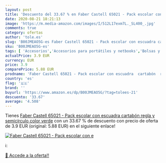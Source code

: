 ```yaml
---
layout: post
title: 'Descuento del 33.67 % en Faber Castell 65021 - Pack escolar con e'
date: 2020-08-21 18:21:13
image: 'https://m.media-amazon.com/images/I/512L17exm7L._SL400_.jpg'
comments: true
category: ofertas
author: 'tole.es'
slug: 'B00JMEAO5G-es Faber Castell 65021 - Pack escolar con escuadra cartabón...'
sku: 'B00JMEAO5G-es'
tags: [ 'Accesorios','Accesorios para portátiles y netbooks','Bolsas y fundas para portátiles y netbooks','Bolígrafos, lápices y útiles de escritura','Fundas blandas para portátiles y netbooks','Informática','Oficina y papelería','Rotuladores permanentes','Rotuladores y subrayadores','cartabón','castell','escolar','faber', ]
actualPrice: 3.9 EUR
currency: EUR
price: 3.9
comparePrice: 5.88 EUR
prodname: 'Faber Castell 65021 - Pack escolar con escuadra  cartabón  regla y semicírculo  color verde'
country: 'es'
flag: '🇪🇸'
brand: ''
buyurl: 'https://www.amazon.es/dp/B00JMEAO5G/?tag=tolees-21'
descuento: '33.67'
average: '4.508'
---
```


Tienes [Faber Castell 65021 - Pack escolar con escuadra  cartabón  regla y semicírculo  color verde](https://www.amazon.es/dp/B00JMEAO5G/?tag=tolees-21) con un 33.67 % de descuento con precio de oferta de 3.9 EUR (original: 5.88 EUR) en el siguiente enlace!

[![Faber Castell 65021 - Pack escolar con e](https://m.media-amazon.com/images/I/512L17exm7L._SL400_.jpg)](https://www.amazon.es/dp/B00JMEAO5G/?tag=tolees-21)

ℹ️:


[🛒 Accede a la oferta!!](https://www.amazon.es/dp/B00JMEAO5G/?tag=tolees-21)
